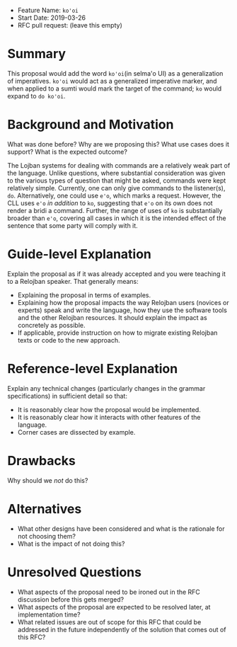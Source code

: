 - Feature Name: `ko'oi` 
- Start Date: 2019-03-26
- RFC pull request: (leave this empty)

# Summary
[Summary]: #summary

This proposal would add the word `ko'oi`(in selma'o UI) as a generalization of imperatives. `ko'oi` would act as a
generalized imperative marker, and when applied to a sumti would mark the target of the command;
`ko` would expand to `do ko'oi`.


# Background and Motivation
[Background and Motivation]: #background-and-motivation

What was done before? Why are we proposing this? What use cases does it support? What is the expected outcome?

The Lojban systems for dealing with commands are a relatively weak part of the language. Unlike questions,
where substantial consideration was given to the various types of question that might be asked, commands
were kept relatively simple. Currently, one can only give commands to the listener(s), `do`. Alternatively,
one could use `e'o`, which marks a request. However, the CLL uses `e'o` *in addition* to `ko`, suggesting
that `e'o` on its own does not render a bridi a command. Further, the range of uses of `ko` is
substantially broader than `e'o`, covering all cases in which it is the intended effect of the sentence
that some party will comply with it. 

# Guide-level Explanation
[Guide-level Explanation]: #guide-level-explanation

Explain the proposal as if it was already accepted and you were teaching it to a Relojban speaker. That generally means:

- Explaining the proposal in terms of examples.
- Explaining how the proposal impacts the way Relojban users (novices or experts) speak and write the language, how they use the software tools and the other Relojban resources. It should explain the impact as concretely as possible.
- If applicable, provide instruction on how to migrate existing Relojban texts or code to the new approach.


# Reference-level Explanation
[Reference-level Explanation]: #reference-level-explanation

Explain any technical changes (particularly changes in the grammar specifications) in sufficient detail so that:

- It is reasonably clear how the proposal would be implemented.
- It is reasonably clear how it interacts with other features of the language.
- Corner cases are dissected by example.


# Drawbacks
[Drawbacks]: #drawbacks

Why should we *not* do this?


# Alternatives
[Alternatives]: #alternatives

- What other designs have been considered and what is the rationale for not choosing them?
- What is the impact of not doing this?


# Unresolved Questions
[Unresolved Questions]: #unresolved-questions

- What aspects of the proposal need to be ironed out in the RFC discussion before this gets merged?
- What aspects of the proposal are expected to be resolved later, at implementation time?
- What related issues are out of scope for this RFC that could be addressed in the future independently of the solution that comes out of this RFC?
